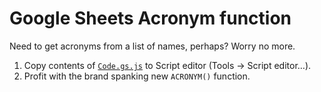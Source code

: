 # Google Sheets Acronym function

Need to get acronyms from a list of names, perhaps? Worry no more.

1. Copy contents of [`Code.gs.js`](https://github.com/yesokay/gsheets-acronym/blob/master/Code.gs.js) to Script editor (Tools -> Script editor…).
2. Profit with the brand spanking new `ACRONYM()` function.
